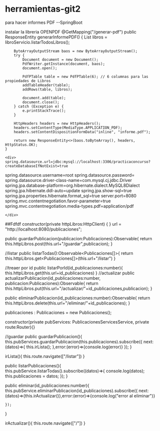 # herramientas-git2

para hacer informes PDF
--SpringBoot
<div>
  instalar la libreria OPENPDF
      @GetMapping("/generar-pdf")
    public ResponseEntity<byte[]> generarInformePDF() {
        List<Libros> libros = libroServicio.listarTodosLibros();

        ByteArrayOutputStream baos = new ByteArrayOutputStream();
        try {
            Document document = new Document();
            PdfWriter.getInstance(document, baos);
            document.open();

            PdfPTable table = new PdfPTable(6); // 6 columnas para las propiedades de Libros
            addTableHeader(table);
            addRows(table, libros);

            document.add(table);
            document.close();
        } catch (Exception e) {
            e.printStackTrace();
        }

        HttpHeaders headers = new HttpHeaders();
        headers.setContentType(MediaType.APPLICATION_PDF);
        headers.setContentDispositionFormData("inline", "informe.pdf");

        return new ResponseEntity<>(baos.toByteArray(), headers, HttpStatus.OK);
    }

    <div>
    spring.datasource.url=jdbc:mysql://localhost:3306/practicaconcurso?createDatabaseIfNotExist=true
spring.datasource.username=root
spring.datasource.password=
spring.datasource.driver-class-name=com.mysql.cj.jdbc.Driver
spring.jpa.database-platform=org.hibernate.dialect.MySQL8Dialect
spring.jpa.hibernate.ddl-auto=update
spring.jpa.show-sql=true
spring.jpa.properties.hibernate.format_sql=true
server.port=8080
spring.mvc.contentnegotiation.favor-parameter=true
spring.mvc.contentnegotiation.media-types.pdf=application/pdf

    </div>
  
</div>
##Fdfdf
constructor(private httpLibros:HttpClient) { }
  url = "http://localhost:8080/publicaciones";

  public guardarPublicacion(publicacion:Publicaciones):Observable<Object>{
    return this.httpLibros.post(this.url+"/guardar",publicacion);
  }

  //listar
  public listarTodas():Observable<Publicaciones[]>{
    return this.httpLibros.get<Publicaciones[]>(this.url+"/listar")
  }

  //treaer por id
  public listarPorId(id_publicaciones:number){
    this.httpLibros.get<Publicaciones>(this.url+id_publicaciones)
  }
  //actualizar
  public actualizarPublicacion(id_publicaciones:number, publicacion:Publicaciones):Observable<Object>{
    return this.httpLibros.put(this.url+"/actualizar/"+id_publicaciones,publicacion);
  }
 
  public eliminarPublicacion(id_publicaciones:number):Observable<Object>{
    return this.httpLibros.delete(this.url+"/eliminar/"+id_publicaciones);
  }



<div>
  
  publicaciones : Publicaciones = new Publicaciones();

  constructor(private pubServices: PublicacionesServicesService, private route:Router){}

  //guardar
  public guardarPublicacion(){
    this.pubServices.guardarPublicacion(this.publicaciones).subscribe({
      next:(datos)=>{
        this.irLista();
      },error:(error)=>{console.log(error)}
    });
  }

  irLista(){
    this.route.navigate(["/listar"])
  }
</div>

<div>
   public listarPublicaciones(){
    this.pubService.listarTodas().subscribe((datos)=>{
      console.log(datos);
      this.publicaciones = datos;
    });
  }

  public eliminar(id_publicaciones:number){
    this.pubService.eliminarPublicacion(id_publicaciones).subscribe({
      next:(datos)=>{this.irActualizar()},error:(error)=>{console.log("error al eliminar")}

    });
    
  }

  irActualizar(){
    this.route.navigate(["/"])
  }

</div>
